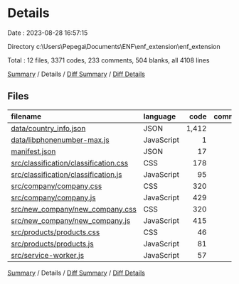 # Details

Date : 2023-08-28 16:57:15

Directory c:\\Users\\Pepega\\Documents\\ENF\\enf_extension\\enf_extension

Total : 12 files,  3371 codes, 233 comments, 504 blanks, all 4108 lines

[Summary](results.md) / Details / [Diff Summary](diff.md) / [Diff Details](diff-details.md)

## Files
| filename | language | code | comment | blank | total |
| :--- | :--- | ---: | ---: | ---: | ---: |
| [data/country_info.json](/data/country_info.json) | JSON | 1,412 | 0 | 0 | 1,412 |
| [data/libphonenumber-max.js](/data/libphonenumber-max.js) | JavaScript | 1 | 0 | 0 | 1 |
| [manifest.json](/manifest.json) | JSON | 17 | 9 | 1 | 27 |
| [src/classification/classification.css](/src/classification/classification.css) | CSS | 178 | 5 | 37 | 220 |
| [src/classification/classification.js](/src/classification/classification.js) | JavaScript | 95 | 17 | 27 | 139 |
| [src/company/company.css](/src/company/company.css) | CSS | 320 | 23 | 71 | 414 |
| [src/company/company.js](/src/company/company.js) | JavaScript | 429 | 67 | 132 | 628 |
| [src/new_company/new_company.css](/src/new_company/new_company.css) | CSS | 320 | 23 | 71 | 414 |
| [src/new_company/new_company.js](/src/new_company/new_company.js) | JavaScript | 415 | 52 | 121 | 588 |
| [src/products/products.css](/src/products/products.css) | CSS | 46 | 10 | 11 | 67 |
| [src/products/products.js](/src/products/products.js) | JavaScript | 81 | 25 | 24 | 130 |
| [src/service-worker.js](/src/service-worker.js) | JavaScript | 57 | 2 | 9 | 68 |

[Summary](results.md) / Details / [Diff Summary](diff.md) / [Diff Details](diff-details.md)